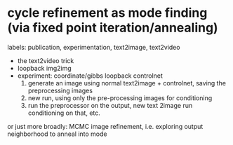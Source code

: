 # cycle refinement as mode finding (via fixed point iteration/annealing)

labels: publication, experimentation, text2image, text2video

* the text2video trick
* loopback img2img
* experiment: coordinate/gibbs loopback controlnet
  1. generate an image using normal text2image + controlnet, saving the preprocessing images
  2. new run, using only the pre-processing images for conditioning
  3. run the preprocessor on the output, new text 2image run conditioning on that, etc.

or just more broadly: MCMC image refinement, i.e. exploring output neighborhood to anneal into mode
